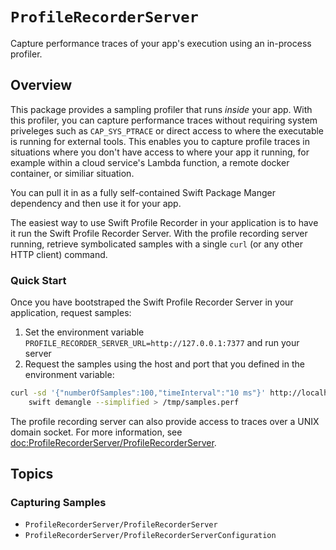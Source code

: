 # ``ProfileRecorderServer``

Capture performance traces of your app's execution using an in-process profiler.  

## Overview

This package provides a sampling profiler that runs _inside_ your app.
With this profiler, you can capture performance traces without requiring system priveleges such as `CAP_SYS_PTRACE` or direct access to where the executable is running for external tools. 
This enables you to capture profile traces in situations where you don't have access to where your app it running, for example within a cloud service's Lambda function, a remote docker container, or similiar situation.

You can pull it in as a fully self-contained Swift Package Manger dependency and then use it for your app.

The easiest way to use Swift Profile Recorder in your application is to have it run the Swift Profile Recorder Server.
With the profile recording server running, retrieve symbolicated samples with a single `curl` (or any other HTTP client) command.

### Quick Start

Once you have bootstraped the Swift Profile Recorder Server in your application, request samples:

1. Set the environment variable `PROFILE_RECORDER_SERVER_URL=http://127.0.0.1:7377` and run your server
2. Request the samples using the host and port that you defined in the environment variable:

```bash
curl -sd '{"numberOfSamples":100,"timeInterval":"10 ms"}' http://localhost:7377 | \
    swift demangle --simplified > /tmp/samples.perf
```

The profile recording server can also provide access to traces over a UNIX domain socket. For more information, see <doc:ProfileRecorderServer/ProfileRecorderServer>.

## Topics

### Capturing Samples

- ``ProfileRecorderServer/ProfileRecorderServer``
- ``ProfileRecorderServer/ProfileRecorderServerConfiguration``
